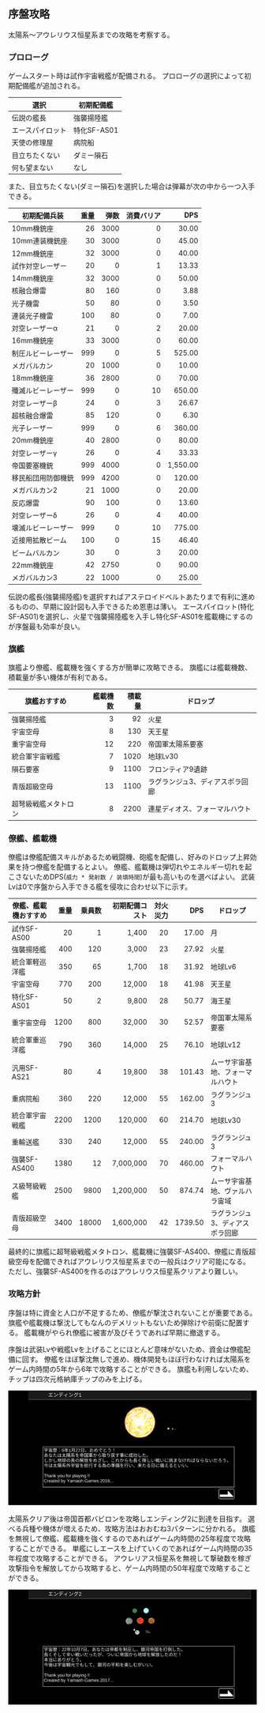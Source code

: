 ## 序盤攻略

太陽系～アウレリウス恒星系までの攻略を考察する。

### プロローグ

ゲームスタート時は試作宇宙戦艦が配備される。
プロローグの選択によって初期配備艦が追加される。

| 選択             | 初期配備艦  |
|------------------|-------------|
| 伝説の艦長       | 強襲揚陸艦  |
| エースパイロット | 特化SF-AS01 |
| 天使の修理屋     | 病院船      |
| 目立ちたくない   | ダミー隕石  |
| 何も望まない     | なし        |

また、目立ちたくない(ダミー隕石)を選択した場合は弾幕が次の中から一つ入手できる。

| 初期配備兵装       | 重量 | 弾数 | 消費バリア |      DPS |
|--------------------|-----:|-----:|-----------:|---------:|
| 10mm機銃座         |   26 | 3000 |          0 |    30.00 |
| 10mm連装機銃座     |   30 | 3000 |          0 |    45.00 |
| 12mm機銃座         |   32 | 3000 |          0 |    40.00 |
| 試作対空レーザー   |   20 |    0 |          1 |    13.33 |
| 14mm機銃座         |   32 | 3000 |          0 |    50.00 |
| 核融合爆雷         |   80 |  160 |          0 |     3.88 |
| 光子機雷           |   50 |   80 |          0 |     3.50 |
| 連装光子機雷       |  100 |   80 |          0 |     7.00 |
| 対空レーザーα     |   21 |    0 |          2 |    20.00 |
| 16mm機銃座         |   33 | 3000 |          0 |    60.00 |
| 制圧ルビーレーザー |  999 |    0 |          5 |   525.00 |
| メガバルカン       |   20 | 1000 |          0 |    10.00 |
| 18mm機銃座         |   36 | 2800 |          0 |    70.00 |
| 殲滅ルビーレーザー |  999 |    0 |         10 |   650.00 |
| 対空レーザーβ     |   24 |    0 |          3 |    26.67 |
| 超核融合爆雷       |   85 |  120 |          0 |     6.30 |
| 光子レーザー       |  999 |    0 |          6 |   360.00 |
| 20mm機銃座         |   40 | 2800 |          0 |    80.00 |
| 対空レーザーγ     |   26 |    0 |          4 |    33.33 |
| 帝国要塞機銃       |  999 | 4000 |          0 | 1,550.00 |
| 移民船団用防御機銃 |  999 | 4200 |          0 |   120.00 |
| メガバルカン2      |   21 | 1000 |          0 |    20.00 |
| 反応爆雷           |   90 |  100 |          0 |    13.60 |
| 対空レーザーδ     |   26 |    0 |          4 |    40.00 |
| 壊滅ルビーレーザー |  999 |    0 |         10 |   775.00 |
| 近接用拡散ビーム   |  100 |    0 |         15 |    46.40 |
| ビームバルカン     |   30 |    0 |          3 |    20.00 |
| 22mm機銃座         |   42 | 2750 |          0 |    90.00 |
| メガバルカン3      |   22 | 1000 |          0 |    25.00 |

伝説の艦長(強襲揚陸艦)を選択すればアステロイドベルトあたりまで有利に進めるものの、早期に設計図も入手できるため恩恵は薄い。
エースパイロット(特化SF-AS01)を選択し、火星で強襲揚陸艦を入手し特化SF-AS01を艦載機にするのが序盤最も効率が良い。

### 旗艦

旗艦より僚艦、艦載機を強くする方が簡単に攻略できる。
旗艦には艦載機数、積載量が多い機体が有利である。

| 旗艦おすすめ         | 艦載機数 | 積載量 | ドロップ                        |
|----------------------|---------:|-------:|---------------------------------|
| 強襲揚陸艦           |        3 |     92 | 火星                            |
| 宇宙空母             |        8 |    130 | 天王星                          |
| 重宇宙空母           |       12 |    220 | 帝国軍太陽系要塞                |
| 統合軍宇宙戦艦       |        7 |   1020 | 地球Lv30                        |
| 隕石要塞             |        9 |   1100 | フロンティア9遺跡               |
| 青版超級空母         |       13 |   1100 | ラグランジュ3、ディアスポラ回廊 |
| 超弩級戦艦メタトロン |        8 |   2200 | 連星ディオス、フォーマルハウト  |

### 僚艦、艦載機

僚艦は僚艦配備スキルがあるため戦闘機、砲艦を配備し、好みのドロップ上昇効果を持つ僚艦を配備するとよい。
僚艦、艦載機は弾切れやエネルギー切れを起こさないためDPS(`威力 * 発射数 / 装填時間`)が最も高いものを選べばよい。
武装Lvは0で序盤から入手できる艦を侵攻に合わせ以下に示す。

| 僚艦、艦載機おすすめ | 重量 | 乗員数 | 初期配備コスト | 対火災力 |     DPS | ドロップ                         |
|----------------------|-----:|-------:|---------------:|---------:|--------:|----------------------------------|
| 試作SF-AS00          |   20 |      1 |          1,400 |       20 |   17.00 | 月                               |
| 強襲揚陸艦           |  400 |    120 |          3,000 |       23 |   27.92 | 火星                             |
| 統合軍軽巡洋艦       |  350 |     65 |          1,700 |       18 |   31.92 | 地球Lv6                          |
| 宇宙空母             |  770 |    200 |         12,000 |       18 |   41.98 | 天王星                           |
| 特化SF-AS01          |   50 |      2 |          9,800 |       28 |   50.77 | 海王星                           |
| 重宇宙空母           | 1200 |    800 |         32,000 |       30 |   52.57 | 帝国軍太陽系要塞                 |
| 統合軍重巡洋艦       |  790 |    360 |         14,000 |       25 |   76.10 | 地球Lv12                         |
| 汎用SF-AS21          |   80 |      4 |         19,800 |       38 |  101.43 | ムーサ宇宙基地、フォーマルハウト |
| 重病院船             |  360 |    220 |         12,000 |       55 |  162.00 | ラグランジュ3                    |
| 統合軍宇宙戦艦       | 2200 |   1200 |        120,000 |       60 |  214.70 | 地球Lv30                         |
| 重輸送艦             |  330 |    240 |         12,000 |       55 |  240.00 | ラグランジュ3                    |
| 強襲SF-AS400         | 1380 |     12 |      7,000,000 |       70 |  460.00 | フォーマルハウト                 |
| ス級弩級戦艦         | 2500 |   9800 |      1,200,000 |       50 |  874.74 | ムーサ宇宙基地、ヴァルハラ宙域   |
| 青版超級空母         | 3400 |  18000 |      1,600,000 |       42 | 1739.50 | ラグランジュ3、ディアスポラ回廊  |

最終的に旗艦に超弩級戦艦メタトロン、艦載機に強襲SF-AS400、僚艦に青版超級空母を配備できればアウレリウス恒星系までの一般兵はクリア可能になる。
ただし、強襲SF-AS400を作るのはアウレリウス恒星系クリアより難しい。

### 攻略方針

序盤は特に資金と人口が不足するため、僚艦が撃沈されないことが重要である。
旗艦や艦載機は撃沈してもなんのデメリットもないため弾除けや前衛に配置する。
艦載機がやられ僚艦に被害が及びそうであれば早期に撤退する。

序盤は武装Lvや戦艦Lvを上げることにほとんど意味がないため、資金は僚艦配備に回す。
僚艦をほぼ撃沈無しで進め、機体開発もほぼ行わなければ太陽系をゲーム内時間の5年から6年で攻略することができる。
旗艦も利用しないため、チップは四次元格納庫チップのみを上げる。

![太陽系エンディング](./image/太陽系エンディング.png)

太陽系クリア後は帝国首都バビロンを攻略しエンディング2に到達を目指す。
選べる兵種や機体が増えるため、攻略方法はおおむね3パターンに分かれる。
旗艦を無視して僚艦、艦載機を強くするのであればゲーム内時間の25年程度で攻略することができる。
単艦にしエースを上げていくのであればゲーム内時間の35年程度で攻略することができる。
アウレリアス恒星系を無視して撃破数を稼ぎ攻撃指令を解放してから攻略すると、ゲーム内時間の50年程度で攻略することができる。

![アウレリウス恒星系エンディング.png](./image/アウレリウス恒星系エンディング.png)

